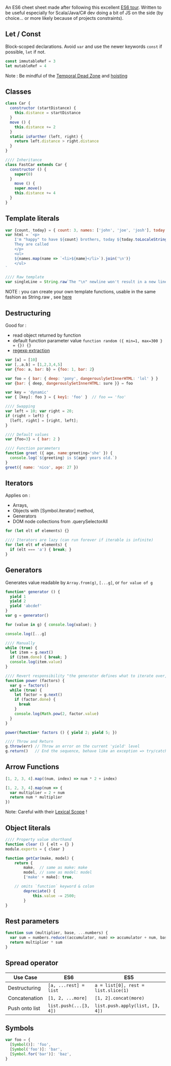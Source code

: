 An ES6 cheet sheet made after following this excellent [ES6 tour](https://ponyfoo.com/articles/tagged/es6-in-depth). Written to be useful especially for Scala/Java/C# dev doing a bit of JS on the side (by choice... or more likely because of projects constraints).

## Let / Const
Block-scoped declarations. Avoid ```var``` and use the newer keywords ```const``` if possible, ```let``` if not.
```js
const immutableRef = 3
let mutableRef = 4
```
Note : Be mindful of the [Temporal Dead Zone](http://jsrocks.org/2015/01/temporal-dead-zone-tdz-demystified/) and [hoisting](https://ponyfoo.com/articles/javascript-variable-hoisting)

## Classes
```js
class Car {
  constructor (startDistance) {
    this.distance = startDistance
  }
  move () {
    this.distance += 2	
  }
  static isFarther (left, right) {
    return left.distance > right.distance
  }
}

//// Inheritance
class FastCar extends Car {
  constructor () {
    super(0)
  }
	move () {
    super.move()
    this.distance += 4
  }
}
```
## Template literals
```js
var {count, today} = { count: 3, names: ['john', 'joe', 'josh'], today: new Date()}
var html = `<p>
  	I'm "happy" to have ${count} brothers, today ${today.toLocaleString()}
  	They are called
	</p>
	<ul>
  	${names.map(name => `<li>${name}</li>`).join('\n')}
	</ul>
`

//// Raw template
var singleLine = String.raw`The "\n" newline won't result in a new line.`
```
NOTE : you can create your own template functions, usable in the same fashion as String.raw , see [here](https://ponyfoo.com/articles/es6-template-strings-in-depth#demystifying-tagged-templates)

## Destructuring 
Good for : 
- read object returned by function
- default function parameter value ```function random ({ min=1, max=300 } = {}) {}```
- [regexp extraction](https://ponyfoo.com/articles/es6-destructuring-in-depth#use-cases-for-destructuring)
```js
var [a] = [10]
var [,,a,b] = [1,2,3,4,5]
var {foo: a, bar: b} = {foo: 1, bar: 2}

var foo = { bar: { deep: 'pony', dangerouslySetInnerHTML: 'lol' } }
var {bar: { deep, dangerouslySetInnerHTML: sure }} = foo

var key = 'dynamic'
var { [key]: foo } = { key1: 'foo' }  // foo == 'foo'

//// Swapping
var left = 10; var right = 20;
if (right > left) {
  [left, right] = [right, left];
}

//// Default values
var {foo=3} = { bar: 2 }

//// Function parameters
function greet ({ age, name:greeting='she' }) {
  console.log(`${greeting} is ${age} years old.`)
}
greet({ name: 'nico', age: 27 })
```
## Iterators
Applies on :  
- Arrays, 
- Objects with [Symbol.iterator] method, 
- Generators
- DOM node collections from .querySelectorAll
```js
for (let elt of elements) {}

//// Iterators are lazy (can run forever if iterable is infinite)
for (let elt of elements) {
  if (elt === 'a') { break; }
}
```
## Generators
Generates value readable by ```Array.from(g)```, ```[...g]```, or ```for value of g```
```js
function* generator () {
  yield 1
  yield 2
  yield 'abcdef'
}
var g = generator()

for (value in g) { console.log(value); }

console.log([...g]

//// Manually
while (true) {
  let item = g.next()
  if (item.done) { break; }
  console.log(item.value)
}

//// Revert responsibility "the generator defines what to iterate over, not the how"
function power (factors) {
  var g = factors()
  while (true) {
    let factor = g.next()
    if (factor.done) {
      break
    }
    console.log(Math.pow(2, factor.value)
  }
}

power(function* factors () { yield 2; yield 5; })

//// Throw and Return
g.throw(err) // Throw an error on the current 'yield' level
g.return()   // End the sequence, behave like an exception => try/catch possible
```
## Arrow Functions
```js
[1, 2, 3, 4].map((num, index) => num * 2 + index)

[1, 2, 3, 4].map(num => {
  var multiplier = 2 + num
  return num * multiplier
})
```
Note: Careful with their [Lexical Scope](https://derickbailey.com/2015/09/28/do-es6-arrow-functions-really-solve-this-in-javascript/) !

## Object literals
```js
//// Property value shorthand
function clear () { elt = {} }
module.exports = { clear }

function getCar(make, model) {
	return {
		make,  // same as make: make
		model, // same as model: model
		['make' + make]: true,

    // omits `function` keyword & colon
		depreciate() {
			this.value -= 2500;
		}
}
```

## Rest parameters
```js
function sum (multiplier, base, ...numbers) {
  var sum = numbers.reduce((accumulator, num) => accumulator + num, base)
  return multiplier * sum
}
```

## Spread operator
| Use Case       | ES6                       | ES5 |
| -------------  | -------------             | ------------- |
| Destructuring  | ```[a, ...rest] = list``` | ```a = list[0], rest = list.slice(1)```  |
| Concatenation  | ```[1, 2, ...more]```     |```[1, 2].concat(more)```  | 
| Push onto list | ```list.push(...[3, 4])```| ```list.push.apply(list, [3, 4])```  |

## Symbols
```js
var foo = {
  [Symbol()]: 'foo',
  [Symbol('foo')]: 'bar',
  [Symbol.for('bar')]: 'baz',
}
```
